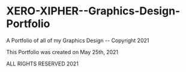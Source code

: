 # XERO-XIPHER--Graphics-Design-Portfolio

A Portfolio of all of my Graphics Design -- Copyright 2021

This Portfolio was created on May 25th, 2021

ALL RIGHTS RESERVED 2021
